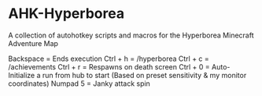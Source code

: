# AHK-Hyperborea
A collection of autohotkey scripts and macros for the Hyperborea Minecraft Adventure Map

Backspace = Ends execution
Ctrl + h = /hyperborea
Ctrl + c = /achievements
Ctrl + r = Respawns on death screen
Ctrl + 0 = Auto-Initialize a run from hub to start (Based on preset sensitivity & my monitor coordinates)
Numpad 5 = Janky attack spin
